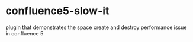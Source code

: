 confluence5-slow-it
===================

plugin that demonstrates the space create and destroy performance issue in confluence 5